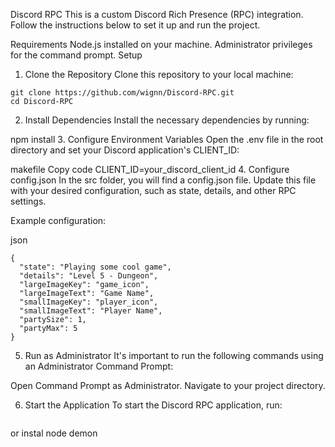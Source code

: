 Discord RPC
This is a custom Discord Rich Presence (RPC) integration. Follow the instructions below to set it up and run the project.

Requirements
Node.js installed on your machine.
Administrator privileges for the command prompt.
Setup

1. Clone the Repository
Clone this repository to your local machine:

```
git clone https://github.com/wignn/Discord-RPC.git
cd Discord-RPC
```
2. Install Dependencies
Install the necessary dependencies by running:

npm install
3. Configure Environment Variables
Open the .env file in the root directory and set your Discord application's CLIENT_ID:

makefile
Copy code
CLIENT_ID=your_discord_client_id
4. Configure config.json
In the src folder, you will find a config.json file. Update this file with your desired configuration, such as state, details, and other RPC settings.

Example configuration:

json
```
{
  "state": "Playing some cool game",
  "details": "Level 5 - Dungeon",
  "largeImageKey": "game_icon",
  "largeImageText": "Game Name",
  "smallImageKey": "player_icon",
  "smallImageText": "Player Name",
  "partySize": 1,
  "partyMax": 5
}
```

5. Run as Administrator
It's important to run the following commands using an Administrator Command Prompt:

Open Command Prompt as Administrator.
Navigate to your project directory.

6. Start the Application
To start the Discord RPC application, run:
```node src/index.js
```
or instal node demon
